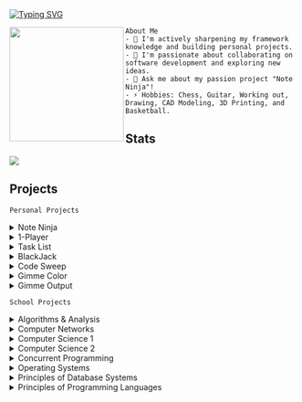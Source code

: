 <div id="Intro" align="left">
    <a href="https://git.io/typing-svg"><img src="https://readme-typing-svg.demolab.com?font=Lato&pause=1000&color=F7F7F7&background=302A2E00&center=false&width=435&lines=Hey+I'm+Chris!;Check+out+some+of+my+projects+below!+" alt="Typing SVG" /></a>
<div id="header" align="left">
        <img align="left" src="https://media.giphy.com/media/bcKmIWkUMCjVm/giphy.gif" width="200" border-radius: "25px"/>
                
    About Me
    - 🔭 I'm actively sharpening my framework knowledge and building personal projects.
    - 👯 I'm passionate about collaborating on software development and exploring new ideas.
    - 💬 Ask me about my passion project "Note Ninja"! 
    - ⚡ Hobbies: Chess, Guitar, Working out, Drawing, CAD Modeling, 3D Printing, and Basketball.
                
 </div> 
</div> 
 


## Stats
<img src= "https://myreadme.vercel.app/api/embed/chrisreylo73?panels=userstatistics,toprepositories,toplanguages,commitgraph" />

## Projects

    Personal Projects 

<!-- 
<details> 
<summary> BlackJack </summary>
<pre>
#   `DESCRIPTION`
#   `DEMO`
#   `TECHNOLOGIES`
#   `LINKS`
</pre>
</details>  
-->

<details> 
<summary> Note Ninja </summary>
<pre>
    <div align="left">
        <img align="left" src="https://github.com/chrisreylo73/chrisreylo73/assets/72224622/cff8465f-2e94-4318-bc70-18ffc3bf56ac" width="50" border-radius: "25px"/>
    </div>
    
#   `DESCRIPTION`
`   Introducing Note Ninja, the ultimate Chrome extension for quick and seamless note-taking.`
`   Easily save important web information to Microsoft Word as you browse.`
#  `FEATURES`
-   `Create Document headers and start taking notes quickly!`
![NND_SETUP](https://github.com/chrisreylo73/chrisreylo73/assets/72224622/a5bc3040-dd05-4d90-95f0-0dc73e360e76)
-   Capture and save images using the built-in Snip Feature, ensuring you never miss important visuals.
![NND_SNIP2](https://github.com/chrisreylo73/chrisreylo73/assets/72224622/333d0c1e-1009-4862-887a-ef13ae1bc578)
- Effortlessly save selected text from any webpage with a simple highlight.
![NND_TEXT4](https://github.com/chrisreylo73/chrisreylo73/assets/72224622/dc3f7de4-6feb-4d94-9c82-0b418ff5022e)
- Export to see your notes captured in a MS WORD document with automatic source mapping.
![NN_FILEDEMO](https://github.com/chrisreylo73/chrisreylo73/assets/72224622/196eae9b-8576-4ba5-988d-b9b5c0b476b4)

# LINKS 
- [Video Demo](https://www.youtube.com/watch?v=Q4hQ7xK-kWw)
- [Avalible on the Chrome Store](https://chrome.google.com/webstore/detail/note-ninja/nldmjficnkjkmlekekkaehkhgpkoakdh)

</pre>
</details> 



<details> 
<summary> 1-Player </summary>
<pre>
    
#   `DESCRIPTION`
`   This Spotify and YouTube Combined Music App is a powerful music application`
`   that fetches playlists automatically from specified Spotify and YouTube accounts.`
`   It offers music playback features for both platforms,providing users with a seamless`
`   and integrated music listening experience in a single package.`



#   `DEMO`

### SPOTIFY

![ONEPLAYERDEMO_L](https://github.com/chrisreylo73/chrisreylo73/assets/72224622/0b0e661d-a57c-4eeb-9d1a-8839e1258ce4)

### YOUTUBE

![ONEPLAYERDEMO_Y](https://github.com/chrisreylo73/chrisreylo73/assets/72224622/cff67f78-b922-4c54-b801-c5988362bdc2)

#   `LINKS`
- [Link to Repository](https://github.com/chrisreylo73/ONE-PLAYER)

</pre>
</details> 

<details>
<summary> Task List </summary>
<pre>
    
#   `DESCRIPTION`
`   Full-Stack web app that allows you to perform CRUD operations to keep track of your daily tasks.`
#   `DEMO`
![TASK LIST DEMO](https://github.com/chrisreylo73/chrisreylo73/assets/72224622/ba4e7e7f-67ed-4497-8ce0-b3d0594d9445)
#    `LINKS`
- [Link to Repository](https://github.com/chrisreylo73/TaskList)

</pre>
</details>

<details> 
<summary> BlackJack </summary>
<pre>

#   `DESCRIPTION`
`   Simple blackjack game in Java`

#   `DEMO`
![BLACKJACK_DEMO](https://github.com/chrisreylo73/chrisreylo73/assets/72224622/41660bea-a381-4c24-a796-ee6361b8523a)

#   `TECHNOLOGIES`
- Java
- Swing

#   `LINKS`
- [Link to Repository](https://github.com/chrisreylo73/Black-Jack)

</pre>
</details> 

<details>
<summary> Code Sweep </summary>
    
![CSLOGO](https://github.com/chrisreylo73/chrisreylo73/assets/72224622/8711cb5a-9cfd-49c4-856b-ca3feb28fcdd)
### Description
- VS-Code extension that allows users to quickly DELETE comments,  empty lines,  print statements,  and console logs of a selected area or entire file.
- [Link to Repository](https://github.com/chrisreylo73/Code-Sweep-VSC-EXT)
</details>

<details>
<summary> Gimme Color </summary>

![Untitled-removebg-preview](https://github.com/chrisreylo73/chrisreylo73/assets/72224622/4135591e-9282-48b9-82ec-a4ec8e595dba)

### Description
- Chrome extension that allows users to quickly extract and copy hex color values from any webpage.
- [Link to Repository](https://github.com/chrisreylo73/Gimme-Color)
</details>


<details>
<summary> Gimme Output </summary>
    
![GOLOGO](https://github.com/chrisreylo73/chrisreylo73/assets/72224622/5f79ae13-f01a-40d2-82d0-94fd2153dffa)

    
### Description
- VS-Code extension that allows users to quickly wrap variables in print statements.
- [Link to Repository](https://github.com/chrisreylo73/Gimme-Output-VSC-EXT)
</details>

    School Projects 

<details>
<summary> Algorithms & Analysis </summary>

 1. [Bubble, Merge, Quick and Radix Sort](https://github.com/chrisreylo73/School-Projects/tree/main/Algorithms%20and%20Analysis/Bubble%2C%20Merge%2C%20Quick%2C%20and%20Radix%20Sort)
 2. [Floyd's and Dijkstra's](https://github.com/chrisreylo73/School-Projects/tree/main/Algorithms%20and%20Analysis/Floyds%20%26%20Dijkstras)
 3. [Floyd's in Java](https://github.com/chrisreylo73/School-Projects/tree/main/Algorithms%20and%20Analysis/Floyds%20in%20Java)
 4. [Linear and Binary Search](https://github.com/chrisreylo73/School-Projects/tree/main/Algorithms%20and%20Analysis/Linear%20%26%20Binary%20Search)
 5. [Prim's and Kruskal's](https://github.com/chrisreylo73/School-Projects/tree/main/Algorithms%20and%20Analysis/Prims%20%26%20Kruskals)
</details>
<details>
<summary> Computer Networks </summary>

   1. [Router Algorithm](https://github.com/chrisreylo73/School-Projects/tree/main/Computer%20Networks/Router%20Algorithim) 
   2. [TCP](https://github.com/chrisreylo73/School-Projects/tree/main/Computer%20Networks/TCP)
   3. [UDP](https://github.com/chrisreylo73/School-Projects/tree/main/Computer%20Networks/UDP)
</details>
<details>
<summary> Computer Science 1 </summary>

   1. [Courses](https://github.com/chrisreylo73/School-Projects/tree/main/Computer%20Science%201/Courses) 
   2. [CS1Calculator](https://github.com/chrisreylo73/School-Projects/blob/main/Computer%20Science%201/CS1Calculator.java)
   3. [Files](https://github.com/chrisreylo73/School-Projects/blob/main/Computer%20Science%201/Files.java)
   4. [GroceryBill](https://github.com/chrisreylo73/School-Projects/blob/main/Computer%20Science%201/GroceryBill.java)
   5. [initials](https://github.com/chrisreylo73/School-Projects/blob/main/Computer%20Science%201/Initials.java) 
   6. [Numbers](https://github.com/chrisreylo73/School-Projects/blob/main/Computer%20Science%201/Numbers.java)
   7. [Pace](https://github.com/chrisreylo73/School-Projects/blob/main/Computer%20Science%201/Pace.java)
   8. [Quizzes](https://github.com/chrisreylo73/School-Projects/blob/main/Computer%20Science%201/Quizzes.java)
</details>   
<details>
<summary> Computer Science 2 </summary>

 __Activities__

   1. [B Sheep](https://github.com/chrisreylo73/School-Projects/tree/main/Computer%20Science%202/Activities/B%20Sheep)
   2. [Balanced Parentheses](https://github.com/chrisreylo73/School-Projects/tree/main/Computer%20Science%202/Activities/Balanced%20Parentheses/src)
   1. [Binary Search](https://github.com/chrisreylo73/School-Projects/tree/main/Computer%20Science%202/Activities/Binary%20Search/src)
   2. [Binary Tree](https://github.com/chrisreylo73/School-Projects/tree/main/Computer%20Science%202/Activities/Binary%20Tree/src)
   3. [Car Wash](https://github.com/chrisreylo73/School-Projects/tree/main/Computer%20Science%202/Activities/Car%20Wash)
   4. [Class Design](https://github.com/chrisreylo73/School-Projects/tree/main/Computer%20Science%202/Activities/Class%20Design/src)
   5. [codec](https://github.com/chrisreylo73/School-Projects/tree/main/Computer%20Science%202/Activities/codec)
   6. [Collections](https://github.com/chrisreylo73/School-Projects/tree/main/Computer%20Science%202/Activities/Collections)
   7. [Decision Trees](https://github.com/chrisreylo73/School-Projects/tree/main/Computer%20Science%202/Activities/Decision%20Trees)
   8. [Dynamic Stack](https://github.com/chrisreylo73/School-Projects/tree/main/Computer%20Science%202/Activities/Dynamic%20Stack/src)
   9. [Expression Trees](https://github.com/chrisreylo73/School-Projects/tree/main/Computer%20Science%202/Activities/Expression%20Trees/src)
   10. [Fraction](https://github.com/chrisreylo73/School-Projects/tree/main/Computer%20Science%202/Activities/Fraction/src)
   11. [Hashtable](https://github.com/chrisreylo73/School-Projects/tree/main/Computer%20Science%202/Activities/Hashtable)
   12. [Insertion Sort](https://github.com/chrisreylo73/School-Projects/tree/main/Computer%20Science%202/Activities/Insertion%20Sort/src)
   13. [Linear Search](https://github.com/chrisreylo73/School-Projects/tree/main/Computer%20Science%202/Activities/Linear%20Search/src)
   14. [Linkedlist](https://github.com/chrisreylo73/School-Projects/tree/main/Computer%20Science%202/Activities/Linkedlist/src)
   15. [Linkedlist Genetics](https://github.com/chrisreylo73/School-Projects/tree/main/Computer%20Science%202/Activities/Linkedlist%20Generics/src)
   16. [Merge Sort](https://github.com/chrisreylo73/School-Projects/tree/main/Computer%20Science%202/Activities/Merge%20Sort/src)
   17. [Queues](https://github.com/chrisreylo73/School-Projects/tree/main/Computer%20Science%202/Activities/Queues/src)
   18. [Selection Sort](https://github.com/chrisreylo73/School-Projects/tree/main/Computer%20Science%202/Activities/Selection%20Sort/src)
   19. [Sorting Objects](https://github.com/chrisreylo73/School-Projects/tree/main/Computer%20Science%202/Activities/Sorting%20Objects)
   20. [Stacks Hierarchy](https://github.com/chrisreylo73/School-Projects/tree/main/Computer%20Science%202/Activities/Stacks%20Hierarchy/src)
   21. [Static Stack](https://github.com/chrisreylo73/School-Projects/tree/main/Computer%20Science%202/Activities/Static%20Stack/src)
   22. [Tree Traversal](https://github.com/chrisreylo73/School-Projects/tree/main/Computer%20Science%202/Activities/Tree%20Traversals/src)
   23. [Vegetables](https://github.com/chrisreylo73/School-Projects/tree/main/Computer%20Science%202/Activities/Vegetables/src)
      
  __Homework__ 
      
   1. [Adaqueue](https://github.com/chrisreylo73/School-Projects/tree/main/Computer%20Science%202/Homework/Adaqueue/src)
   2. [Arithmetic Expressions](https://github.com/chrisreylo73/School-Projects/tree/main/Computer%20Science%202/Homework/Arithmetic%20Expressions/src)
   3. [Dice](https://github.com/chrisreylo73/School-Projects/tree/main/Computer%20Science%202/Homework/Dice/src)
   4. [Hashtable](https://github.com/chrisreylo73/School-Projects/tree/main/Computer%20Science%202/Homework/Hashtable)
   5. [Monty Hall](https://github.com/chrisreylo73/School-Projects/tree/main/Computer%20Science%202/Homework/Monty%20Hall/src)
   6. [Patience Sort](https://github.com/chrisreylo73/School-Projects/tree/main/Computer%20Science%202/Homework/Patience%20Sort/src)
   7. [Planet Quest](https://github.com/chrisreylo73/School-Projects/tree/main/Computer%20Science%202/Homework/Planet%20Quest)
   8. [Priority Queue](https://github.com/chrisreylo73/School-Projects/tree/main/Computer%20Science%202/Homework/Priority%20Queue/src)
   9. [Tree Balance](https://github.com/chrisreylo73/School-Projects/tree/main/Computer%20Science%202/Homework/Tree%20Balance/src)
   10. [Tree Map](https://github.com/chrisreylo73/School-Projects/tree/main/Computer%20Science%202/Homework/Tree%20Map)

  __Projects__ 

   1. [Chemistry Fun](https://github.com/chrisreylo73/School-Projects/tree/main/Computer%20Science%202/Project%201-%20Chemistry%20Fun/src)
   2. [Versioning System](https://github.com/chrisreylo73/School-Projects/tree/main/Computer%20Science%202/Project%202-%20Versioning%20System)
   3. [Game Leaderboards](https://github.com/chrisreylo73/School-Projects/tree/main/Computer%20Science%202/Project%203-Game%20Leaderboards)
</details>
<details>
<summary> Concurrent Programming </summary>

   1. [MultiThreaded Java Server](https://github.com/chrisreylo73/School-Projects/tree/main/Concurrent_Programming/Multithreaded%20Java%20Server)
   2. [Multi-Threaded Scala Server](https://github.com/chrisreylo73/School-Projects/tree/main/Concurrent_Programming/Multithreaded%20Scala%20Server)
   3. [Single-Threaded Java Server](https://github.com/chrisreylo73/School-Projects/tree/main/Concurrent_Programming/Single%20Threaded%20Java%20Server)
</details>
<details>
<summary> Operating Systems </summary>

   1. [Sudoku Solver](https://github.com/chrisreylo73/School-Projects/tree/main/Operating%20Systems)
</details>
<details>
<summary> Principles of Database Systems </summary>

  __Assignments__
    
   1. [Astronauts](https://github.com/chrisreylo73/School-Projects/tree/main/Principles%20of%20Database%20Systems/Astronauts)
   2. [CMS](https://github.com/chrisreylo73/School-Projects/tree/main/Principles%20of%20Database%20Systems/Cms)
   3. [Companies](https://github.com/chrisreylo73/School-Projects/tree/main/Principles%20of%20Database%20Systems/Companies)
   4. [Courses](https://github.com/chrisreylo73/School-Projects/tree/main/Principles%20of%20Database%20Systems/Courses)
   5. [Employees](https://github.com/chrisreylo73/School-Projects/tree/main/Principles%20of%20Database%20Systems/Employees)
   6. [Occupations](https://github.com/chrisreylo73/School-Projects/tree/main/Principles%20of%20Database%20Systems/Occupations)
   7. [Realestate](https://github.com/chrisreylo73/School-Projects/tree/main/Principles%20of%20Database%20Systems/Realestate)
   8. [Sample](https://github.com/chrisreylo73/School-Projects/tree/main/Principles%20of%20Database%20Systems/Sample)
   9. [Students](https://github.com/chrisreylo73/School-Projects/tree/main/Principles%20of%20Database%20Systems/Students)
   10. [Wines](https://github.com/chrisreylo73/School-Projects/tree/main/Principles%20of%20Database%20Systems/Wines)
 
 __Projects__
   1. [Project 1](https://github.com/chrisreylo73/DBprojects/tree/master/Project%201)
   2. [Project 2](https://github.com/chrisreylo73/DBprojects/tree/master/Project%202)
   3. [Project 3](https://github.com/chrisreylo73/DBprojects/tree/master/Project%203)
</details>
<details>
<summary> Principles of Programming Languages </summary>

   1. [Lisp Truth Table Practice](https://github.com/chrisreylo73/School-Projects/tree/main/Principles%20of%20Programming%20Languages/LISP%20Truth%20Table%20Practice)
   2. [Python Syntax Analyzer](https://github.com/chrisreylo73/School-Projects/tree/main/Principles%20of%20Programming%20Languages/Python%20Syntax%20Analyzer)


</details>


<!-- ## Tools

<img src="https://github.com/devicons/devicon/blob/master/icons/java/java-original-wordmark.svg" title="Java" alt="Java" width="40" height="40"/>&nbsp;
<img src="https://github.com/devicons/devicon/blob/master/icons/javascript/javascript-original.svg" title="javaScript" alt="JS" width="40" height="40"/>&nbsp;
<img src="https://github.com/devicons/devicon/blob/master/icons/react/react-original.svg" title="javaScript" alt="JS" width="40" height="40"/>&nbsp;
<img src="https://github.com/devicons/devicon/blob/master/icons/python/python-original-wordmark.svg" title="Python" alt="Python" width="40" height="40"/>&nbsp;
<img src="https://github.com/devicons/devicon/blob/master/icons/postgresql/postgresql-original.svg" title="Postgres" alt="postgres" width="40" height="40"/>&nbsp;
<img src="https://github.com/devicons/devicon/blob/master/icons/kotlin/kotlin-original.svg" title="Kotlin" alt="Kotlin" width="40" height="40"/>&nbsp;
<img src="https://github.com/devicons/devicon/blob/master/icons/mongodb/mongodb-plain-wordmark.svg" title="MongoDB" alt="MongoDB" width="40" height="40"/>&nbsp;
<img src="https://github.com/devicons/devicon/blob/master/icons/mysql/mysql-original-wordmark.svg" title="MySQL"  alt="MySQL" width="40" height="40"/>&nbsp;
<img src="https://github.com/devicons/devicon/blob/master/icons/scala/scala-original.svg" title="Scala" alt="Scala" width="40" height="40"/>&nbsp;
<img src="https://github.com/devicons/devicon/blob/master/icons/git/git-original-wordmark.svg" title="Git" alt="Git" width="40" height="40"/>&nbsp;
<img src="https://github.com/devicons/devicon/blob/master/icons/vscode/vscode-original-wordmark.svg" title="VSCode" alt="VSCode" width="40" height="40"/>&nbsp;
<img src="https://github.com/devicons/devicon/blob/master/icons/bash/bash-original.svg" title="Bash" alt="Bash" width="40" height="40"/>&nbsp;

<!-- ![Javascript](https://img.shields.io/badge/Javascript-F0DB4F?style=for-the-badge&labelColor=black&logo=javascript&logoColor=F0DB4F)
![React](https://img.shields.io/badge/-React-61DBFB?style=for-the-badge&labelColor=black&logo=react&logoColor=61DBFB)
![Nodejs](https://img.shields.io/badge/Nodejs-3C873A?style=for-the-badge&labelColor=black&logo=node.js&logoColor=3C873A)
![MongoDB](https://img.shields.io/badge/MongoDB-4EA94B?style=for-the-badge&logo=mongodb&logoColor=white)
![HTML](https://img.shields.io/badge/HTML5-E34F26?style=for-the-badge&logo=html5&logoColor=white)
![CSS3](https://img.shields.io/badge/CSS3-1572B6?style=for-the-badge&logo=css3&logoColor=white)
![Tailwind](https://img.shields.io/badge/Tailwind_CSS-092749?style=for-the-badge&logo=tailwindcss&logoColor=06B6D4&labelColor=000000)
![Markdown](https://img.shields.io/badge/Markdown-000000?style=for-the-badge&logo=markdown&logoColor=white)
![VSCode](https://img.shields.io/badge/Visual_Studio-0078d7?style=for-the-badge&logo=visual%20studio&logoColor=white)
![Git](https://img.shields.io/badge/Git-F05032?style=for-the-badge&logo=git&logoColor=white) -->







<!--
**chrisreylo73/chrisreylo73** is a ✨ _special_ ✨ repository because its `README.md` (this file) appears on your GitHub profile.

Here are some ideas to get you started:

- 🔭 I’m currently working on sharpening my software development skills to better facilitate my growth as a developer.
- 🌱 I’m currently learning algorithims and data structures
- 👯 I’m looking to collaborate on anything and everything regarding software development. 
- 💬 Ask me about ...
- 📫 How to reach me: 
- ⚡ Fun fact: I am a big hobbiest so 
-->

